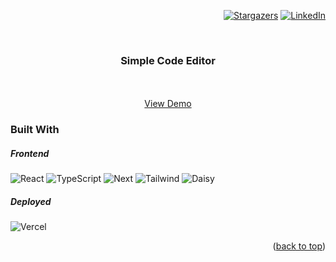 <a name="readme-top"></a>

<div align="right">

[![Stargazers][stars-shield]][stars-url]
[![LinkedIn][linkedin-shield]][linkedin-url]
    
</div>


<br />
<div align="center">

  <h3 align="center">Simple Code Editor</h3>

  <p align="center">
    <br />
    <br />
    <a href="#">View Demo</a>
  </p>
</div>

### Built With

<h5>Frontend</h5>

![React]
![TypeScript]
![Next]
![Tailwind]
![Daisy]

<h5>Deployed</h5>

![Vercel]


<p align="right">(<a href="#readme-top">back to top</a>)</p>


<!-- MARKDOWN LINKS & IMAGES -->
<!-- https://www.markdownguide.org/basic-syntax/#reference-style-links -->
[stars-shield]: https://img.shields.io/github/stars/DagnaSchmidt/boring-stories.svg?style=for-the-badge
[stars-url]: https://github.com/DagnaSchmidt/boring-stories/stargazers
[linkedin-shield]: https://img.shields.io/badge/-LinkedIn-black.svg?style=for-the-badge&logo=linkedin&colorB=555
[linkedin-url]: https://linkedin.com/in/dagna-schmidt-90ba37207
[React]: https://img.shields.io/badge/React-20232A?style=for-the-badge&logo=react&logoColor=61DAFB
[TypeScript]: https://img.shields.io/badge/TypeScript-007ACC?style=for-the-badge&logo=typescript&logoColor=white
[Next]: https://img.shields.io/badge/next%20js-000000?style=for-the-badge&logo=nextdotjs&logoColor=white
[Tailwind]: https://img.shields.io/badge/Tailwind_CSS-38B2AC?style=for-the-badge&logo=tailwind-css&logoColor=white
[Daisy]: https://img.shields.io/badge/daisyUI-1ad1a5?style=for-the-badge&logo=daisyui&logoColor=white
[Vercel]: https://img.shields.io/badge/Vercel-000000?style=for-the-badge&logo=vercel&logoColor=white
